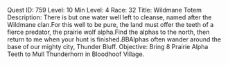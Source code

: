 Quest ID: 759
Level: 10
Min Level: 4
Race: 32
Title: Wildmane Totem
Description: There is but one water well left to cleanse, named after the Wildmane clan.For this well to be pure, the land must offer the teeth of a fierce predator, the prairie wolf alpha.Find the alphas to the north, then return to me when your hunt is finished.$B$BAlphas often wander around the base of our mighty city, Thunder Bluff.
Objective: Bring 8 Prairie Alpha Teeth to Mull Thunderhorn in Bloodhoof Village.
